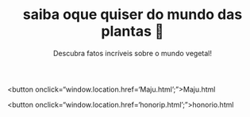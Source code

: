 <html lang="pt-BR">
<head>
  <meta charset="UTF-8">
  <meta name="viewport" content="width=device-width, initial-scale=1.0">
  <title>Curiosidades de Plantas</title>
  <link rel="stylesheet" href="styles.css">
</head>
<body>
  <header>
    <h1> saiba oque quiser do mundo das plantas 🌱</h1>
    <p>Descubra fatos incríveis sobre o mundo vegetal!</p>
  </header> 




  <!-- Botão 1: redireciona para Maju.html -->
  <button onclick=“window.location.href=‘Maju.html’;”>Maju.html</button>

  <!-- Botão 2: redireciona para honorio.html -->
  <button onclick=“window.location.href=‘honorip.html’;”>honorio.html</button>

</body>
</html>

    










  











  

